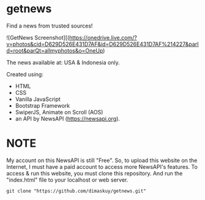 # getnews
Find a news from trusted sources!

![GetNews Screenshot][(https://onedrive.live.com/?v=photos&cid=D629D526E431D7AF&id=D629D526E431D7AF%214227&parId=root&parQt=allmyphotos&o=OneUp)

The news available at: USA & Indonesia only.

Created using:<ul>
    <li>HTML</li>
    <li>CSS</li>
    <li>Vanilla JavaScript</li>
    <li>Bootstrap Framework</li>
    <li>SwiperJS, Animate on Scroll (AOS)</li>
    <li>an API by NewsAPI (https://newsapi.org).</li>
  </ul>


# NOTE
My account on this NewsAPI is still "Free". So, to upload this website on the Internet, I must have a paid account to access more NewsAPI's features.
To access & run this website, you must clone this repository. And run the "index.html" file to your localhost or web server.

```
git clone "https://github.com/dimaskuy/getnews.git"
```
